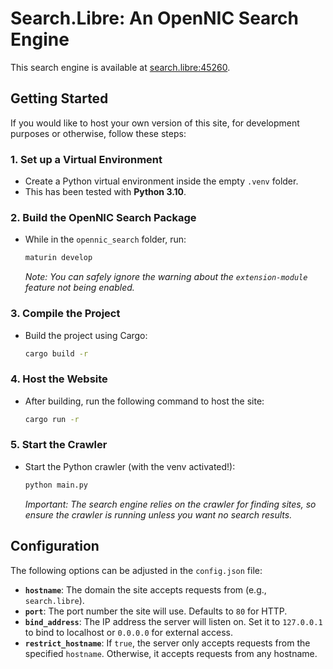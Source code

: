# Search.Libre: An OpenNIC Search Engine

This search engine is available at [search.libre:45260](http://search.libre:45260).

## Getting Started

If you would like to host your own version of this site, for development purposes or otherwise, follow these steps:

### 1. Set up a Virtual Environment

- Create a Python virtual environment inside the empty `.venv` folder.
- This has been tested with **Python 3.10**.

### 2. Build the OpenNIC Search Package

- While in the `opennic_search` folder, run:

  ```bash
  maturin develop
  ```

  _Note: You can safely ignore the warning about the `extension-module` feature not being enabled._

### 3. Compile the Project

- Build the project using Cargo:

  ```bash
  cargo build -r
  ```

### 4. Host the Website

- After building, run the following command to host the site:

  ```bash
  cargo run -r
  ```

### 5. Start the Crawler

- Start the Python crawler (with the venv activated!):

  ```bash
  python main.py
  ```

  _Important: The search engine relies on the crawler for finding sites, so ensure the crawler is running unless you want no search results._

## Configuration

The following options can be adjusted in the `config.json` file:

- **`hostname`**: The domain the site accepts requests from (e.g., `search.libre`).
- **`port`**: The port number the site will use. Defaults to `80` for HTTP.
- **`bind_address`**: The IP address the server will listen on. Set it to `127.0.0.1` to bind to localhost or `0.0.0.0` for external access.
- **`restrict_hostname`**: If `true`, the server only accepts requests from the specified `hostname`. Otherwise, it accepts requests from any hostname.
